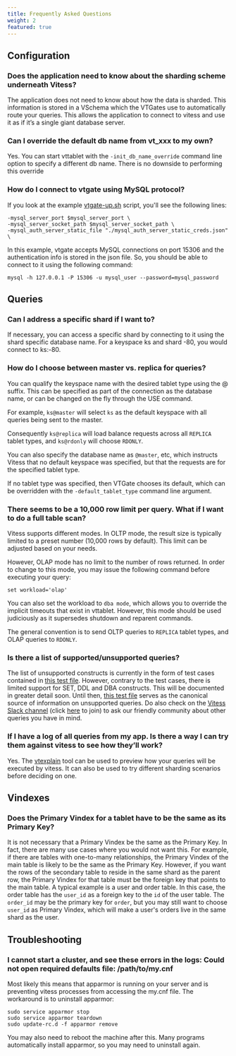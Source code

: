 ```yaml
---
title: Frequently Asked Questions
weight: 2
featured: true
---
```

## Configuration

### Does the application need to know about the sharding scheme underneath Vitess?

The application does not need to know about how the data is sharded. This information is stored in a VSchema which the VTGates use to automatically route your queries. This allows the application to connect to vitess and use it as if it’s a single giant database server.

### Can I override the default db name from vt_xxx to my own?

Yes. You can start vttablet with the `-init_db_name_override` command line option to specify a different db name. There is no downside to performing this override

### How do I connect to vtgate using MySQL protocol?

If you look at the example [vtgate-up.sh](https://github.com/vitessio/vitess/blob/master/examples/local/vtgate-up.sh) script, you'll see the following lines:

```shell
-mysql_server_port $mysql_server_port \
-mysql_server_socket_path $mysql_server_socket_path \
-mysql_auth_server_static_file "./mysql_auth_server_static_creds.json" \
```

In this example, vtgate accepts MySQL connections on port 15306 and the authentication info is stored in the json file. So, you should be able to connect to it using the following command:

```shell
mysql -h 127.0.0.1 -P 15306 -u mysql_user --password=mysql_password
```

## Queries

### Can I address a specific shard if I want to?
If necessary, you can access a specific shard by connecting to it using the shard specific database name. For a keyspace ks and shard -80, you would connect to ks:-80.

### How do I choose between master vs. replica for queries?
You can qualify the keyspace name with the desired tablet type using the @ suffix. This can be specified as part of the connection as the database name, or can be changed on the fly through the USE command. 

For example, `ks@master` will select `ks` as the default keyspace with all queries being sent to the master. 

Consequently `ks@replica` will load balance requests across all `REPLICA` tablet types, and `ks@rdonly` will choose `RDONLY`. 

You can also specify the database name as `@master`, etc, which instructs Vitess that no default keyspace was specified, but that the requests are for the specified tablet type. 

If no tablet type was specified, then VTGate chooses its default, which can be overridden with the `-default_tablet_type` command line argument.

### There seems to be a 10,000 row limit per query. What if I want to do a full table scan?

Vitess supports different modes. In OLTP mode, the result size is typically limited to a preset number (10,000 rows by default). This limit can be adjusted based on your needs.

However, OLAP mode has no limit to the number of rows returned. In order to change to this mode, you may issue the following command before executing your query:

```shell
set workload='olap'
```
You can also set the workload to `dba mode`, which allows you to override the implicit timeouts that exist in vttablet. However, this mode should be used judiciously as it supersedes shutdown and reparent commands.

The general convention is to send OLTP queries to `REPLICA` tablet types, and OLAP queries to `RDONLY`.

### Is there a list of supported/unsupported queries?

The list of unsupported constructs is currently in the form of test cases contained in [this test file](https://github.com/vitessio/vitess/blob/b2b3aeb7cf5316eeedbe667fecaa91b1c34a6cea/go/vt/vtgate/planbuilder/testdata/unsupported_cases.txt). However, contrary to the test cases, there is limited support for SET, DDL and DBA constructs. This will be documented in greater detail soon. Until then, [this test file](https://github.com/vitessio/vitess/blob/b2b3aeb7cf5316eeedbe667fecaa91b1c34a6cea/go/vt/vtgate/planbuilder/testdata/unsupported_cases.txt) serves as the canonical source of information on unsupported queries. Do also check on the [Vitess Slack channel](https://vitess.slack.com) (click [here](https://vitess.slack.com/join/shared_invite/enQtMzIxMDMyMzA0NzA1LTBjYjY1M2I2Yjg5YmY3ODIwOTk0N2M1YzI4Y2ViODdiNmIxMDdiMDM5YWQ1ZTc0YmJhZDdiOTliMGVkNDY4MjM) to join) to ask our friendly community about other queries you have in mind. 

### If I have a log of all queries from my app. Is there a way I can try them against vitess to see how they’ll work?

Yes. The [vtexplain](../vtexplain) tool can be used to preview how your queries will be executed by vitess. It can also be used to try different sharding scenarios before deciding on one.

## Vindexes

### Does the Primary Vindex for a tablet have to be the same as its Primary Key?

It is not necessary that a Primary Vindex be the same as the Primary Key. In fact, there are many use cases where you would not want this. For example, if there are tables with one-to-many relationships, the Primary Vindex of the main table is likely to be the same as the Primary Key. However, if you want the rows of the secondary table to reside in the same shard as the parent row, the Primary Vindex for that table must be the foreign key that points to the main table. A typical example is a user and order table. In this case, the order table has the `user_id` as a foreign key to the `id` of the user table. The `order_id` may be the primary key for `order`, but you may still want to choose `user_id` as Primary Vindex, which will make a user's orders live in the same shard as the user.

## Troubleshooting

### I cannot start a cluster, and see these errors in the logs: Could not open required defaults file: /path/to/my.cnf

Most likely this means that apparmor is running on your server and is preventing vitess processes from accessing the my.cnf file. The workaround is to uninstall apparmor:

```shell
sudo service apparmor stop
sudo service apparmor teardown
sudo update-rc.d -f apparmor remove
```

You may also need to reboot the machine after this. Many programs automatically install apparmor, so you may need to uninstall again.
